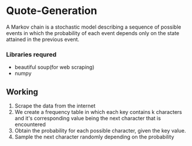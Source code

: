 # Quote-Generation

A Markov chain is a stochastic model describing a sequence of possible events in which the probability of each event depends only on the state attained in the previous event. 

### Libraries requred
<ul>
  <li>beautiful soup(for web scraping)</li>
  <li>numpy</li>
</ul>

## Working

1. Scrape the data from the internet
2. We create a frequency table in which each key contains k characters and it's corresponding value being the next character that is encountered
3. Obtain the probability for each possible character, given the key value.
4. Sample the next character randomly depending on the probability
